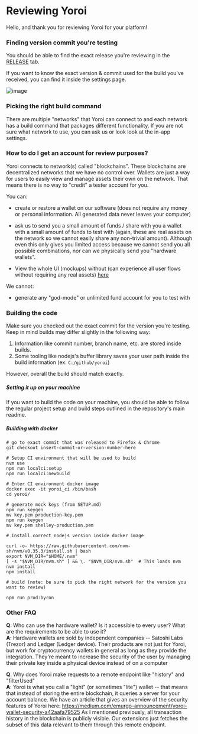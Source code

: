 # Reviewing Yoroi

Hello, and thank you for reviewing Yoroi for your platform!

### Finding version commit you're testing

You should be able to find the exact release you're reviewing in the [RELEASE](https://github.com/Emurgo/yoroi-frontend/releases) tab.

If you want to know the exact version & commit used for the build you've received, you can find it inside the settings page.

![image](https://user-images.githubusercontent.com/2608559/84115683-6d48d880-aa69-11ea-92b3-f36954f1227f.png)

### Picking the right build command

There are multiple "networks" that Yoroi can connect to and each network has a build command that packages different functionality. If you are not sure what network to use, you can ask us or look look at the in-app settings.

### How to do I get an account for review purposes?

Yoroi connects to network(s) called "blockchains". These blockchains are decentralized networks that we have no control over. Wallets are just a way for users to easily view and manage assets their own on the network. That means there is no way to "credit" a tester account for you.

You can:

- create or restore a wallet on our software (does not require any money or personal information. All generated data never leaves your computer)

- ask us to send you a small amount of funds / share with you a wallet with a small amount of funds to test with (again, these are real assets on the network so we cannot easily share any non-trivial amount). Although even this only gives you limited access because we cannot send you all possible combinations, nor can we physically send you "hardware wallets".

- View the whole UI (mockups) without (can experience all user flows without requiring any real assets) [here](https://yoroi-extension-storybook.netlify.com/)

We cannot:

- generate any "god-mode" or unlimited fund account for you to test with

### Building the code

Make sure you checked out the exact commit for the version you're testing. Keep in mind builds may differ slightly in the following way:

1) Information like commit number, branch name, etc. are stored inside builds.
1) Some tooling like nodejs's buffer library saves your user path inside the build information (ex: `C:/github/yoroi`)

However, overall the build should match exactly.

##### Setting it up on your machine

If you want to build the code on your machine, you should be able to follow the regular project setup and build steps outlined in the repository's main readme.

##### Building with docker

```
# go to exact commit that was released to Firefox & Chrome
git checkout insert-commit-or-version-number-here

# Setup CI environment that will be used to build
nvm use
npm run localci:setup
npm run localci:newbuild

# Enter CI environment docker image
docker exec -it yoroi_ci /bin/bash
cd yoroi/

# generate mock keys (from SETUP.md)
npm run keygen
mv key.pem production-key.pem
npm run keygen
mv key.pem shelley-production.pem

# Install correct nodejs version inside docker image

curl -o- https://raw.githubusercontent.com/nvm-sh/nvm/v0.35.3/install.sh | bash
export NVM_DIR="$HOME/.nvm"
[ -s "$NVM_DIR/nvm.sh" ] && \. "$NVM_DIR/nvm.sh"  # This loads nvm
nvm install
npm install

# build (note: be sure to pick the right network for the version you want to review)

npm run prod:byron
```

### Other FAQ

**Q**: Who can use the hardware wallet? Is it accessible to every user? What are the requirements to be able to use it? \
**A**: Hardware wallets are sold by independent companies -- Satoshi Labs (Trezor) and Ledger (Ledger device). Their products are not just for Yoroi, but work for cryptocurrency wallets in general as long as they provide the integration. They're meant to increase the security of the user by managing their private key inside a physical device instead of on a computer

**Q**: Why does Yoroi make requests to a remote endpoint like "history" and "filterUsed" \
**A**: Yoroi is what you call a "light" (or sometimes "lite") wallet -- that means that instead of storing the entire blockchain, it queries a server for your account balance. We have an article that gives an overview of the security features of Yoroi here: https://medium.com/emurgo-announcement/yoroi-wallet-security-a42aafa79525
As I mentioned previously, all transaction history in the blockchain is publicly visible. Our extensions just fetches the subset of this data relevant to them through this remote endpoint.
